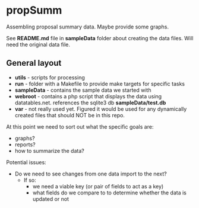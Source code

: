 # propSumm

Assembling proposal summary data.  Maybe provide some graphs.

See **README.md** file in **sampleData** folder about creating the data files.  Will
need the original data file.

## General layout
+ **utils** - scripts for processing
+ **run** - folder with a Makefile to provide make targets for specific tasks
+ **sampleData** - contains the sample data we started with
+ **webroot** - contains a php script that displays the data using datatables.net.  references the sqlite3 db **sampleData/test.db** 
+ **var** - not really used yet.  Figured it would be used for any dynamically created files that should NOT be in this repo. 

At this point we need to sort out what the specific goals are:
+ graphs?
+ reports?
+ how to summarize the data?

Potential issues:
+ Do we need to see changes from one data import to the next?
  + If so:
    + we need a viable key (or pair of fields to act as a key)
    + what fields do we compare to to determine whether the data is updated or not


